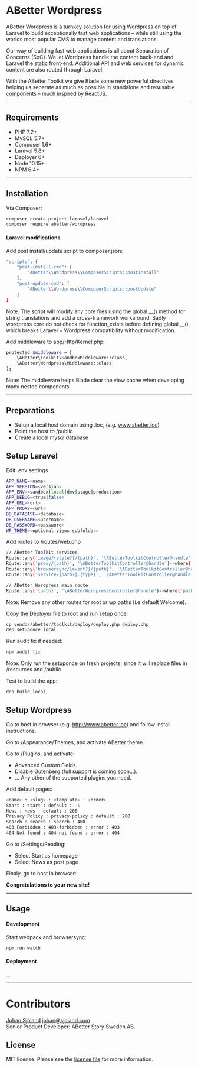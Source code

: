 # ABetter Wordpress

ABetter Wordpress is a turnkey solution for using Wordpress on top of Laravel to
build exceptionally fast web applications – while still using the worlds most popular CMS to manage content and translations.

Our way of building fast web applications is all about Separation of Concerns (SoC). We let Wordpress handle the content back-end and Laravel the static front-end. Additional API and web services for dynamic content are also routed through Laravel.

With the ABetter Toolkit we give Blade some new powerful directives helping us separate as much as possible in standalone and resusable components – much inspired by ReactJS.

---

## Requirements

* PHP 7.2+
* MySQL 5.7+
* Composer 1.6+
* Laravel 5.8+
* Deployer 6+
* Node 10.15+
* NPM 6.4+

---

## Installation

Via Composer:

```bash
composer create-project laravel/laravel .
composer require abetter/wordpress
```

#### Laravel modifications

Add post install/update script to composer.json:

```bash
"scripts": {
	"post-install-cmd": [
		"ABetter\\Wordpress\\ComposerScripts::postInstall"
	],
	"post-update-cmd": [
		"ABetter\\Wordpress\\ComposerScripts::postUpdate"
	]
}
```

Note: The script will modify any core files using the global __() method for string translations and add a cross-framework workaround. Sadly wordpress core do not check for function_exists before defining global __(), which breaks Laravel + Wordpress compatibility without modification.

Add middleware to app/Http/Kernel.php:

```bash
protected $middleware = [
	\ABetter\Toolkit\SandboxMiddleware::class,
	\ABetter\Wordpress\Middleware::class,
];
```

Note: The middleware helps Blade clear the view cache when developing many nested components.

---

## Preparations

* Setup a local host domain using .loc, (e.g. www.abetter.loc)
* Point the host to /public
* Create a local mysql database

## Setup Laravel

Edit .env settings

```bash
APP_NAME=<name>
APP_VERSION=<version>
APP_ENV=<sandbox|local|dev|stage|production>
APP_DEBUG=<true|false>
APP_URL=<url>
APP_PROXY=<url>
DB_DATABASE=<database>
DB_USERNAME=<username>
DB_PASSWORD=<password>
WP_THEME=<optional-views-subfolder>
```

Add routes to /routes/web.php

```bash
// ABetter Toolkit services
Route::any('image/{style?}/{path}', '\ABetterToolkitController@handle')->where('path','.*');
Route::any('proxy/{path}', '\ABetterToolkitController@handle')->where('path','.*');
Route::any('browsersync/{event?}/{path}', '\ABetterToolkitController@handle')->where('path','.*');
Route::any('service/{path?}.{type}', '\ABetterToolkitController@handle')->where(['path'=>'.*','type'=>'json']);

// ABetter Wordpress main route
Route::any('{path}', '\ABetterWordpressController@handle')->where('path','.*');
```

Note: Remove any other routes for root or wp paths (i.e default Welcome).

Copy the Deployer file to root and run setup once:

```bash
cp vendor/abetter/toolkit/deploy/deploy.php deploy.php
dep setuponce local
```

Run audit fix if needed:

```bash
npm audit fix
```

Note: Only run the setuponce on fresh projects, since it will replace files in /resources and /public.

Test to build the app:
```bash
dep build local
```

## Setup Wordpress

Go to host in browser (e.g. http://www.abetter.loc) and follow install instructions.

Go to /Appearance/Themes, and activate ABetter theme.

Go to /Plugins, and activate:

* Advanced Custom Fields.
* Disable Gutenberg (full support is coming soon...).
* ... Any other of the supported plugins you need.

Add default pages:

```bash
<name> : <slug> : <template> : <order>
Start : start : default : -1
News : news : default : 200
Privacy Policy : privacy-policy : default : 200
Search : search : search : 400
403 Forbidden : 403-forbidden : error : 403
404 Not found : 404-not-found : error : 404
```

Go to /Settings/Reading:

* Select Start as homepage
* Select News as post page

Finaly, go to host in browser:

**Congratulations to your new site!**

---

## Usage

#### Development

Start webpack and browsersync:

```bash
npm run watch
```

#### Deployment

...

---

# Contributors

[Johan Sjöland](https://www.abetterstory.com/]) <johan@sjoland.com>  
Senior Product Developer: ABetter Story Sweden AB.

## License

MIT license. Please see the [license file](LICENSE) for more information.
